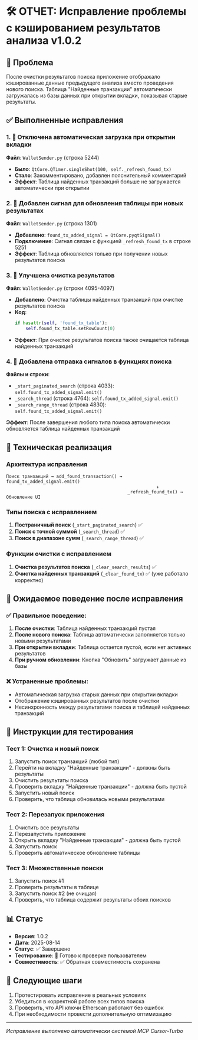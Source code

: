 # 🛠️ ОТЧЕТ: Исправление проблемы с кэшированием результатов анализа v1.0.2

## 🎯 Проблема
После очистки результатов поиска приложение отображало кэшированные данные предыдущего анализа вместо проведения нового поиска. Таблица "Найденные транзакции" автоматически загружалась из базы данных при открытии вкладки, показывая старые результаты.

## ✅ Выполненные исправления

### 1. 🚫 Отключена автоматическая загрузка при открытии вкладки
**Файл**: `WalletSender.py` (строка 5244)
- **Было**: `QtCore.QTimer.singleShot(100, self._refresh_found_tx)`
- **Стало**: Закомментировано, добавлен пояснительный комментарий
- **Эффект**: Таблица найденных транзакций больше не загружается автоматически при открытии

### 2. 🔄 Добавлен сигнал для обновления таблицы при новых результатах
**Файл**: `WalletSender.py` (строка 1301)
- **Добавлено**: `found_tx_added_signal = QtCore.pyqtSignal()`
- **Подключение**: Сигнал связан с функцией `_refresh_found_tx` в строке 5251
- **Эффект**: Таблица обновляется только при получении новых результатов поиска

### 3. 🧹 Улучшена очистка результатов
**Файл**: `WalletSender.py` (строки 4095-4097)
- **Добавлено**: Очистка таблицы найденных транзакций при очистке результатов поиска
- **Код**: 
  ```python
  if hasattr(self, 'found_tx_table'):
      self.found_tx_table.setRowCount(0)
  ```
- **Эффект**: При очистке результатов поиска также очищается таблица найденных транзакций

### 4. 📡 Добавлена отправка сигналов в функциях поиска
**Файлы и строки**:
- `_start_paginated_search` (строка 4033): `self.found_tx_added_signal.emit()`
- `_search_thread` (строка 4764): `self.found_tx_added_signal.emit()`
- `_search_range_thread` (строка 4830): `self.found_tx_added_signal.emit()`

**Эффект**: После завершения любого типа поиска автоматически обновляется таблица найденных транзакций

## 🔧 Техническая реализация

### Архитектура исправления
```
Поиск транзакций → add_found_transaction() → found_tx_added_signal.emit() 
                                                         ↓
                                              _refresh_found_tx() → Обновление UI
```

### Типы поиска с исправлением
1. **Постраничный поиск** (`_start_paginated_search`) ✅
2. **Поиск с точной суммой** (`_search_thread`) ✅  
3. **Поиск в диапазоне сумм** (`_search_range_thread`) ✅

### Функции очистки с исправлением
1. **Очистка результатов поиска** (`_clear_search_results`) ✅
2. **Очистка найденных транзакций** (`_clear_found_tx`) ✅ (уже работало корректно)

## 🎯 Ожидаемое поведение после исправления

### ✅ Правильное поведение:
1. **После очистки**: Таблица найденных транзакций пустая
2. **После нового поиска**: Таблица автоматически заполняется только новыми результатами
3. **При открытии вкладки**: Таблица остается пустой, если нет активных результатов
4. **При ручном обновлении**: Кнопка "Обновить" загружает данные из базы

### ❌ Устраненные проблемы:
- Автоматическая загрузка старых данных при открытии вкладки
- Отображение кэшированных результатов после очистки
- Несинхронность между результатами поиска и таблицей найденных транзакций

## 🧪 Инструкции для тестирования

### Тест 1: Очистка и новый поиск
1. Запустить поиск транзакций (любой тип)
2. Перейти на вкладку "Найденные транзакции" - должны быть результаты
3. Очистить результаты поиска 
4. Проверить вкладку "Найденные транзакции" - должна быть пустой
5. Запустить новый поиск
6. Проверить, что таблица обновилась новыми результатами

### Тест 2: Перезапуск приложения
1. Очистить все результаты
2. Перезапустить приложение
3. Открыть вкладку "Найденные транзакции" - должна быть пустой
4. Запустить поиск
5. Проверить автоматическое обновление таблицы

### Тест 3: Множественные поиски
1. Запустить поиск #1
2. Проверить результаты в таблице
3. Запустить поиск #2 (не очищая)
4. Проверить, что таблица содержит результаты обоих поисков

## 📊 Статус
- **Версия**: 1.0.2
- **Дата**: 2025-08-14
- **Статус**: ✅ Завершено  
- **Тестирование**: 🔄 Готово к проверке пользователем
- **Совместимость**: ✅ Обратная совместимость сохранена

## 🚀 Следующие шаги
1. Протестировать исправление в реальных условиях
2. Убедиться в корректной работе всех типов поиска
3. Проверить, что API ключи Etherscan работают без ошибок
4. При необходимости провести дополнительную оптимизацию

---
*Исправление выполнено автоматически системой MCP Cursor-Turbo*

